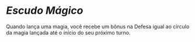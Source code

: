 # *Escudo Mágico*

Quando lança uma magia, você recebe um bônus na Defesa igual ao círculo da magia lançada até o início do seu próximo turno.